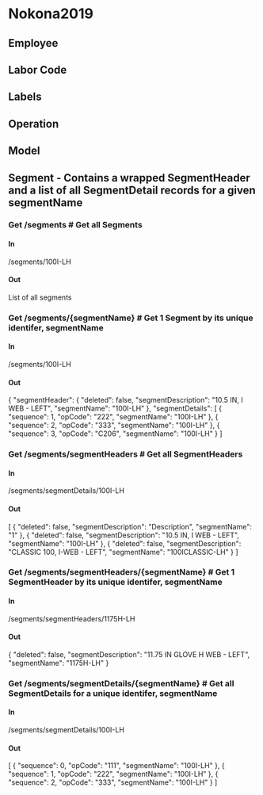 # Nokona2019

## Employee 

## Labor Code

## Labels

## Operation

## Model

## Segment - Contains a wrapped SegmentHeader and a list of all SegmentDetail records for a given segmentName
### Get /segments # Get all Segments
#### In
/segments/100I-LH
#### Out
List of all segments

### Get /segments/{segmentName} # Get 1 Segment by its unique identifer, segmentName
#### In
/segments/100I-LH
#### Out
{
    "segmentHeader": {
        "deleted": false,
        "segmentDescription": "10.5 IN, I WEB - LEFT",
        "segmentName": "100I-LH"
    },
    "segmentDetails": [
        {
            "sequence": 1,
            "opCode": "222",
            "segmentName": "100I-LH"
        },
        {
            "sequence": 2,
            "opCode": "333",
            "segmentName": "100I-LH"
        },
        {
            "sequence": 3,
            "opCode": "C206",
            "segmentName": "100I-LH"
        }
    ]    
        
### Get /segments/segmentHeaders # Get all SegmentHeaders
#### In
/segments/segmentDetails/100I-LH
#### Out
[
    {
        "deleted": false,
        "segmentDescription": "Description",
        "segmentName": "1"
    },
    {
        "deleted": false,
        "segmentDescription": "10.5 IN, I WEB - LEFT",
        "segmentName": "100I-LH"
    },
    {
        "deleted": false,
        "segmentDescription": "CLASSIC 100, I-WEB - LEFT",
        "segmentName": "100ICLASSIC-LH"
    }
 ]
        
### Get /segments/segmentHeaders/{segmentName} # Get 1 SegmentHeader by its unique identifer, segmentName
#### In
/segments/segmentHeaders/1175H-LH
#### Out
{
    "deleted": false,
    "segmentDescription": "11.75 IN GLOVE H WEB - LEFT",
    "segmentName": "1175H-LH"
}
        
### Get /segments/segmentDetails/{segmentName} # Get all SegmentDetails for a unique identifer, segmentName
#### In
/segments/segmentDetails/100I-LH
#### Out
[
    {
        "sequence": 0,
        "opCode": "111",
        "segmentName": "100I-LH"
    },
    {
        "sequence": 1,
        "opCode": "222",
        "segmentName": "100I-LH"
    },
    {
        "sequence": 2,
        "opCode": "333",
        "segmentName": "100I-LH"
    }
]

